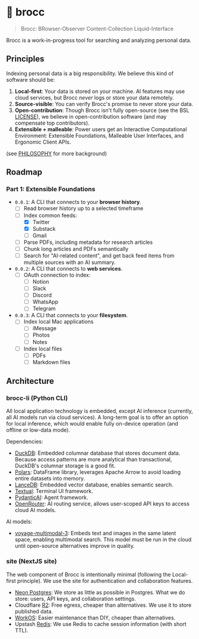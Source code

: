 # 🥦 brocc

> Brocc: BRowser-Observer Content-Collection Liquid-Interface

Brocc is a work-in-progress tool for searching and analyzing personal data.

## Principles

Indexing personal data is a big responsibility. We believe this kind of software should be:

1. **Local-first**: Your data is stored on your machine. AI features may use cloud services, but Brocc _never_ logs or store your data remotely.
2. **Source-visible**: You can verify Brocc's promise to never store your data.
3. **Open-contribution**: Though Brocc isn't fully open-source (see the BSL [LICENSE](LICENSE.md)), we believe in open-contribution software (and may compensate top contributors).
4. **Extensible + malleable**: Power users get an Interactive Computational Environment: Extensible Foundations, Malleable User Interfaces, and Ergonomic Client APIs.

(see [PHILOSOPHY](._NOTES/PHILOSOPHY.md) for more background)

## Roadmap

### Part 1: Extensible Foundations

- `0.0.1`: A CLI that connects to your **browser history**.
  - [ ] Read browser history up to a selected timeframe
  - [ ] Index common feeds:
    - [x] Twitter
    - [x] Substack
    - [ ] Gmail
  - [ ] Parse PDFs, including metadata for research articles
  - [ ] Chunk long articles and PDFs semantically
  - [ ] Search for "AI-related content", and get back feed items from multiple sources with an AI summary.
- `0.0.2`: A CLI that connects to **web services**.
  - [ ] OAuth connection to index:
    - [ ] Notion
    - [ ] Slack
    - [ ] Discord
    - [ ] WhatsApp
    - [ ] Telegram
- `0.0.3`: A CLI that connects to your **filesystem**.
  - [ ] Index local Mac applications
    - [ ] iMessage
    - [ ] Photos
    - [ ] Notes
  - [ ] Index local files
    - [ ] PDFs
    - [ ] Markdown files

## Architecture

### brocc-li (Python CLI)

All local application technology is embedded, except AI inference (currently, all AI models run via cloud services). A long-term goal is to offer an option for local inference, which would enable fully on-device operation (and offline or low-data mode).

Dependencies:

- [DuckDB](https://duckdb.org): Embedded columnar database that stores document data. Because access patterns are more analytical than transactional, DuckDB's columnar storage is a good fit.
- [Polars](https://docs.pola.rs): DataFrame library, leverages Apache Arrow to avoid loading entire datasets into memory.
- [LanceDB](https://github.com/lancedb/lancedb): Embedded vector database, enables semantic search.
- [Textual](https://www.textualize.io): Terminal UI framework.
- [PydanticAI](https://ai.pydantic.dev): Agent framework.
- [OpenRouter](https://openrouter.ai/docs/quickstart): AI routing service, allows user-scoped API keys to access cloud AI models.

AI models:

- [voyage-multimodal-3](https://blog.voyageai.com/2024/11/12/voyage-multimodal-3): Embeds text and images in the same latent space, enabling multimodal search. This model must be run in the cloud until open-source alternatives improve in quality.

### site (NextJS site)

The web component of Brocc is intentionally minimal (following the Local-first principle). We use the site for authentication and collaboration features.

- [Neon Postgres](https://neon.tech/docs/introduction): We store as little as possible in Postgres. What we do store: users, API keys, and collaboration settings.
- Cloudflare [R2](https://developers.cloudflare.com/r2): Free egress, cheaper than alternatives. We use it to store published data.
- [WorkOS](https://workos.com): Easier maintenance than DIY, cheaper than alternatives.
- Upstash [Redis](https://upstash.com/docs/redis/overall/getstarted): We use Redis to cache session information (with short TTL).
